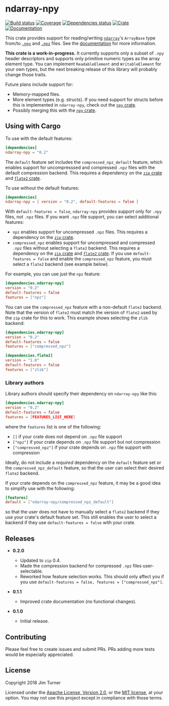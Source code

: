 # ndarray-npy

[![Build status](https://travis-ci.org/jturner314/ndarray-npy.svg?branch=master)](https://travis-ci.org/jturner314/ndarray-npy)
[![Coverage](https://codecov.io/gh/jturner314/ndarray-npy/branch/master/graph/badge.svg)](https://codecov.io/gh/jturner314/ndarray-npy)
[![Dependencies status](https://deps.rs/repo/github/jturner314/ndarray-npy/status.svg)](https://deps.rs/repo/github/jturner314/ndarray-npy)
[![Crate](https://img.shields.io/crates/v/ndarray-npy.svg)](https://crates.io/crates/ndarray-npy)
[![Documentation](https://docs.rs/ndarray-npy/badge.svg)](https://docs.rs/ndarray-npy)

This crate provides support for reading/writing [`ndarray`]'s `ArrayBase` type
from/to [`.npy`] and [`.npz`] files. See the
[documentation](https://docs.rs/ndarray-npy) for more information.

[`ndarray`]: https://github.com/bluss/ndarray
[`.npy`]: https://docs.scipy.org/doc/numpy/neps/npy-format.html
[`.npz`]: https://docs.scipy.org/doc/numpy/reference/generated/numpy.savez.html

**This crate is a work-in-progress.** It currently supports only a subset of
`.npy` header descriptors and supports only primitive numeric types as the
array element type. You can implement `ReadableElement` and `WritableElement`
for your own types, but the next breaking release of this library will probably
change those traits.

Future plans include support for:

* Memory-mapped files.
* More element types (e.g. structs). If you need support for structs before
  this is implemented in `ndarray-npy`, check out the [`npy` crate].
* Possibly merging this with the [`npy` crate].

[`npy` crate]: https://crates.io/crates/npy

## Using with Cargo

To use with the default features:

```toml
[dependencies]
ndarray-npy = "0.2"
```

The `default` feature set includes the `compressed_npz_default` feature, which
enables support for uncompresssed and compressed `.npz` files with the default
compression backend. This requires a dependency on the [`zip` crate] and
[`flate2` crate].

To use without the default features:

```toml
[dependencies]
ndarray-npy = { version = "0.2", default-features = false }
```

With `default-features = false`, `ndarray-npy` provides support only for `.npy`
files, not `.npz` files. If you want `.npz` file support, you can select
additional features:

* `npz` enables support for uncompressed `.npz` files. This requires a
  dependency on the [`zip` crate].
* `compressed_npz` enables support for uncompressed and compressed `.npz` files
  without selecting a `flate2` backend. This requires a dependency on the
  [`zip` crate] and [`flate2` crate]. If you use `default-features = false` and
  enable the `compressed_npz` feature, you must select a `flate2` backend (see
  example below).

For example, you can use just the `npz` feature:

```toml
[dependencies.ndarray-npy]
version = "0.2"
default-features = false
features = ["npz"]
```

You can use the `compressed_npz` feature with a non-default `flate2` backend.
Note that the version of `flate2` must match the version of `flate2` used by
the `zip` crate for this to work. This example shows selecting the `zlib`
backend:

```toml
[dependencies.ndarray-npy]
version = "0.2"
default-features = false
features = ["compressed_npz"]

[dependencies.flate2]
version = "1.0"
default-features = false
features = ["zlib"]
```

[`zip` crate]: https://crates.io/crates/zip
[`flate2` crate]: https://crates.io/crates/flate2

### Library authors

Library authors should specify their dependency on `ndarray-npy` like this:

```toml
[dependencies.ndarray-npy]
version = "0.2"
default-features = false
features = [FEATURES_LIST_HERE]
```

where the `features` list is one of the following:

* `[]` if your crate does not depend on `.npz` file support
* `["npz"]` if your crate depends on `.npz` file support but not compression
* `["compressed_npz"]` if your crate depends on `.npz` file support with compression

Ideally, do not include a *required* dependency on the `default` feature set or
the `compressed_npz_default` feature, so that the user can select their desired
`flate2` backend.

If your crate depends on the `compressed_npz` feature, it may be a good idea to
simplify use with the following:

```toml
[features]
default = ["ndarray-npy/compressed_npz_default"]
```

so that the user does not have to manually select a `flate2` backend if they
use your crate's default feature set. This still enables the user to select a
backend if they use `default-features = false` with your crate.

## Releases

* **0.2.0**

  * Updated to `zip` 0.4.
  * Made the compression backend for compressed `.npz` files user-selectable.
  * Reworked how feature selection works. This should only affect you if you
    use `default-features = false, features = ["compressed_npz"]`.

* **0.1.1**

  * Improved crate documentation (no functional changes).

* **0.1.0**

  * Initial release.

## Contributing

Please feel free to create issues and submit PRs. PRs adding more tests would
be especially appreciated.

## License

Copyright 2018 Jim Turner

Licensed under the [Apache License, Version 2.0](LICENSE-APACHE), or the [MIT
license](LICENSE-MIT), at your option. You may not use this project except in
compliance with those terms.
